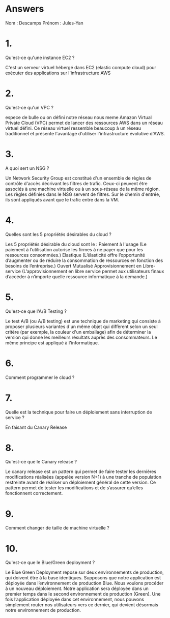 # Answers

Nom : Descamps
Prénom : Jules-Yan

# 1.
Qu'est-ce qu'une instance EC2 ?

C'est un serveur virtuel hébergé dans EC2 (elastic compute cloud) pour exécuter des applications sur l'infrastructure AWS

# 2.
Qu'est-ce qu'un VPC ?

espece de bulle ou on défini notre réseau nous meme
Amazon Virtual Private Cloud (VPC) permet de lancer des ressources AWS dans un réseau virtuel défini. Ce réseau virtuel ressemble beaucoup à un réseau traditionnel et présente l'avantage d'utiliser l'infrastructure évolutive d'AWS. 

# 3.
A quoi sert un NSG ?

Un Network Security Group est constitué d'un ensemble de règles de contrôle d'accès décrivant les filtres de trafic. Ceux-ci peuvent être associés à une machine virtuelle ou à un sous-réseau de la même région. Les règles définies dans le NSG servent de filtres. Sur le chemin d'entrée, ils sont appliqués avant que le trafic entre dans la VM.

# 4.
Quelles sont les 5 propriétés désirables du cloud ?

Les 5 propriétés désirable du cloud sont le :
Paiement à l'usage (Le paiement à l’utilisation autorise les firmes à ne payer que pour les ressources consommées.)
Elastique (L’élasticité offre l’opportunité d’augmenter ou de réduire la consommation de ressources en fonction des besoins de l’entreprise.)
Ouvert
Mutualisé
Approvisionnement en Libre-service (L’approvisionnement en libre service permet aux utilisateurs finaux d’accéder à n’importe quelle ressource informatique à la demande.)

# 5.
Qu'est-ce que l'A/B Testing ?

Le test A/B (ou A/B testing) est une technique de marketing qui consiste à proposer plusieurs variantes d'un même objet qui diffèrent selon un seul critère (par exemple, la couleur d'un emballage) afin de déterminer la version qui donne les meilleurs résultats auprès des consommateurs. Le même principe est appliqué à l'informatique.

# 6.
Comment programmer le cloud ?

# 7.
Quelle est la technique pour faire un déploiement sans interruption de service ?

En faisant du Canary Release

# 8.
Qu'est-ce que le Canary release ?

Le canary release est un pattern qui permet de faire tester les dernières modifications réalisées (appelée version N+1) à une tranche de population restreinte avant de réaliser un déploiement général de cette version.
Ce pattern permet de tester les modifications et de s’assurer qu’elles fonctionnent correctement.

# 9.
Comment changer de taille de machine virtuelle ?

# 10.
Qu'est-ce que le Blue/Green deployment ?

Le Blue Green Deployment repose sur deux environnements de production, qui doivent être à la base identiques. Supposons que notre application est déployée dans l’environnement de production Blue. Nous voulons procéder à un nouveau déploiement. Notre application sera déployée dans un premier temps dans le second environnement de production (Green). Une fois l’application déployée dans cet environnement, nous pouvons simplement router nos utilisateurs vers ce dernier, qui devient désormais notre environnement de production.
